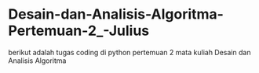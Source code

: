 # Desain-dan-Analisis-Algoritma-Pertemuan-2_-Julius
berikut adalah tugas coding di python pertemuan 2 mata kuliah Desain dan Analisis Algoritma
